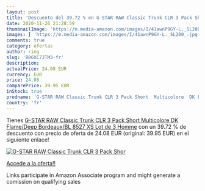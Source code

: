 ```yaml
---
layout: post
title: 'Descuento del 39.72 % en G-STAR RAW Classic Trunk CLR 3 Pack Shor'
date: 2020-11-26 21:28:59
thumbnailImage: 'https://m.media-amazon.com/images/I/41awnP9GY-L._SL200_.jpg'
images: [ 'https://m.media-amazon.com/images/I/41awnP9GY-L._SL200_.jpg' ]
comments: true
category: ofertas
author: ring
slug: 'B06XC7JTM3-fr'
description:
actualPrice: 24.08 EUR
currency: EUR
price: 24.08
comparePrice: 39.95 EUR
inStock: true
prodname: 'G-STAR RAW Classic Trunk CLR 3 Pack Short  Multicolore  DK Flame/Deep Bordeaux/BL 8527   XS  Lot de 3  Homme'
country: 'fr'
---
```


Tienes [G-STAR RAW Classic Trunk CLR 3 Pack Short  Multicolore  DK Flame/Deep Bordeaux/BL 8527   XS  Lot de 3  Homme](https://www.amazon.fr/dp/B06XC7JTM3/?tag=tolees0d-21) con un 39.72 % de descuento con precio de oferta de 24.08 EUR (original: 39.95 EUR) en el siguiente enlace!

[![G-STAR RAW Classic Trunk CLR 3 Pack Shor](https://m.media-amazon.com/images/I/41awnP9GY-L._SL200_.jpg)](https://www.amazon.fr/dp/B06XC7JTM3/?tag=tolees0d-21)

[Accede a la oferta!!](https://www.amazon.fr/dp/B06XC7JTM3/?tag=tolees0d-21)

Links participate in Amazon Associate program and might generate a comission on qualifying sales


